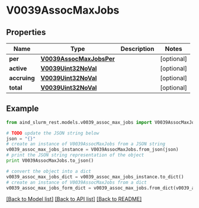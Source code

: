 # V0039AssocMaxJobs


## Properties

Name | Type | Description | Notes
------------ | ------------- | ------------- | -------------
**per** | [**V0039AssocMaxJobsPer**](V0039AssocMaxJobsPer.md) |  | [optional] 
**active** | [**V0039Uint32NoVal**](V0039Uint32NoVal.md) |  | [optional] 
**accruing** | [**V0039Uint32NoVal**](V0039Uint32NoVal.md) |  | [optional] 
**total** | [**V0039Uint32NoVal**](V0039Uint32NoVal.md) |  | [optional] 

## Example

```python
from aind_slurm_rest.models.v0039_assoc_max_jobs import V0039AssocMaxJobs

# TODO update the JSON string below
json = "{}"
# create an instance of V0039AssocMaxJobs from a JSON string
v0039_assoc_max_jobs_instance = V0039AssocMaxJobs.from_json(json)
# print the JSON string representation of the object
print V0039AssocMaxJobs.to_json()

# convert the object into a dict
v0039_assoc_max_jobs_dict = v0039_assoc_max_jobs_instance.to_dict()
# create an instance of V0039AssocMaxJobs from a dict
v0039_assoc_max_jobs_form_dict = v0039_assoc_max_jobs.from_dict(v0039_assoc_max_jobs_dict)
```
[[Back to Model list]](../README.md#documentation-for-models) [[Back to API list]](../README.md#documentation-for-api-endpoints) [[Back to README]](../README.md)


